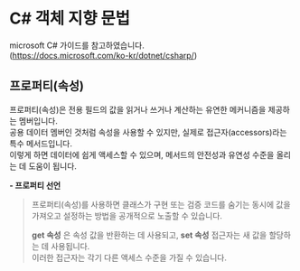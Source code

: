 # C# 객체 지향 문법

microsoft C# 가이드를 참고하였습니다.</br>
(https://docs.microsoft.com/ko-kr/dotnet/csharp/)

## 프로퍼티(속성)
프로퍼티(속성)은 전용 필드의 값을 읽거나 쓰거나 계산하는 유연한 메커니즘을 제공하는 멤버입니다.</br>
공용 데이터 멤버인 것처럼 속성을 사용할 수 있지만, 실제로 접근자(accessors)라는 특수 메서드입니다.</br>
이렇게 하면 데이터에 쉽게 액세스할 수 있으며, 메서드의 안전성과 유연성 수준을 올리는 데 도움이 됩니다.

__- 프로퍼티 선언__

> 프로퍼티(속성)를 사용하면 클래스가 구현 또는 검증 코드를 숨기는 동시에 값을 가져오고 설정하는 방법을 공개적으로 노출할 수 있습니다.</br>
> 
> __get 속성__ 은 속성 값을 반환하는 데 사용되고, __set 속성__ 접근자는 새 값을 할당하는 데 사용됩니다.</br>
> 이러한 접근자는 각기 다른 액세스 수준을 가질 수 있습니다.  
